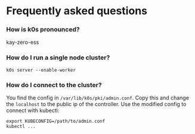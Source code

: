 # Frequently asked questions

### How is k0s pronounced?

kay-zero-ess

### How do I run a single node cluster?

`k0s server --enable-worker`

### How do I connect to the cluster?

You find the config in `/var/lib/k0s/pki/admin.conf`. Copy this and
change the `localhost` to the public ip of the controller. Use the
modified config to connect with kubectl:
```
export KUBECONFIG=/path/to/admin.conf
kubectl ...
```

